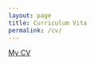 ```yaml
---
layout: page
title: Curriculum Vita
permalink: /cv/
---
```


[My CV](rexstad-cv.pdf)

<!--
[PDF of CV](https://drive.google.com/open?id=0B0px4lodnQN7OHdrU3RaS2hrZ2s)


https://www.dropbox.com/s/nlqfs3bnr3q9kvd/rexstad-cv.pdf?dl=0


{% include embedpdf.html code="https://www.dropbox.com/s/nlqfs3bnr3q9kvd/rexstad-cv.pdf?dl=0" width=100 height=800 %}
-->
